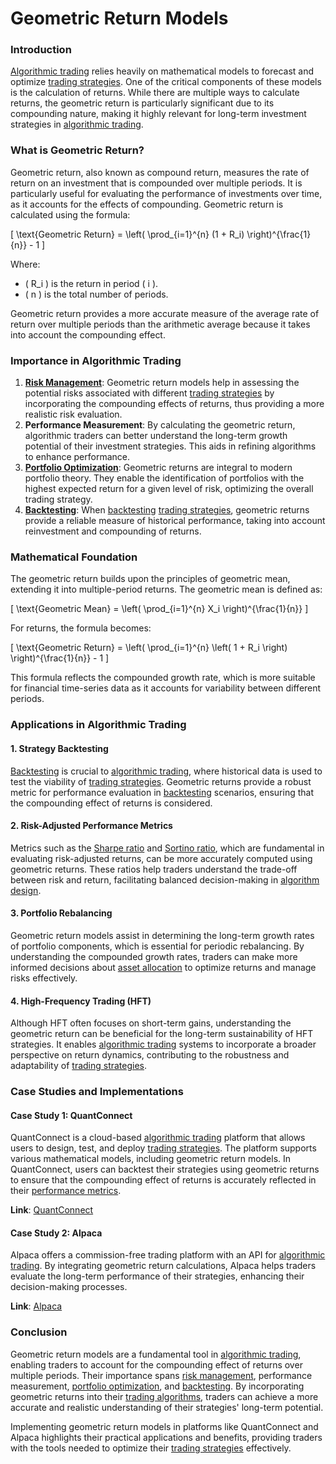 # Geometric Return Models

### Introduction

[Algorithmic trading](../a/algorithmic_trading.md) relies heavily on mathematical models to forecast and optimize [trading strategies](../t/trading_strategies.md). One of the critical components of these models is the calculation of returns. While there are multiple ways to calculate returns, the geometric return is particularly significant due to its compounding nature, making it highly relevant for long-term investment strategies in [algorithmic trading](../a/algorithmic_trading.md).

### What is Geometric Return?

Geometric return, also known as compound return, measures the rate of return on an investment that is compounded over multiple periods. It is particularly useful for evaluating the performance of investments over time, as it accounts for the effects of compounding. Geometric return is calculated using the formula:

\[ 
\text{Geometric Return} = \left( \prod_{i=1}^{n} (1 + R_i) \right)^{\frac{1}{n}} - 1 
\]

Where:
- \( R_i \) is the return in period \( i \).
- \( n \) is the total number of periods.

Geometric return provides a more accurate measure of the average rate of return over multiple periods than the arithmetic average because it takes into account the compounding effect.

### Importance in Algorithmic Trading

1. **[Risk Management](../r/risk_management.md)**: Geometric return models help in assessing the potential risks associated with different [trading strategies](../t/trading_strategies.md) by incorporating the compounding effects of returns, thus providing a more realistic risk evaluation.
2. **Performance Measurement**: By calculating the geometric return, algorithmic traders can better understand the long-term growth potential of their investment strategies. This aids in refining algorithms to enhance performance.
3. **[Portfolio Optimization](../p/portfolio_optimization.md)**: Geometric returns are integral to modern portfolio theory. They enable the identification of portfolios with the highest expected return for a given level of risk, optimizing the overall trading strategy.
4. **[Backtesting](../b/backtesting.md)**: When [backtesting](../b/backtesting.md) [trading strategies](../t/trading_strategies.md), geometric returns provide a reliable measure of historical performance, taking into account reinvestment and compounding of returns.

### Mathematical Foundation

The geometric return builds upon the principles of geometric mean, extending it into multiple-period returns. The geometric mean is defined as:

\[ 
\text{Geometric Mean} = \left( \prod_{i=1}^{n} X_i \right)^{\frac{1}{n}} 
\]

For returns, the formula becomes:

\[ 
\text{Geometric Return} = \left( \prod_{i=1}^{n} \left( 1 + R_i \right) \right)^{\frac{1}{n}} - 1 
\]

This formula reflects the compounded growth rate, which is more suitable for financial time-series data as it accounts for variability between different periods.

### Applications in Algorithmic Trading

#### 1. Strategy Backtesting

[Backtesting](../b/backtesting.md) is crucial to [algorithmic trading](../a/algorithmic_trading.md), where historical data is used to test the viability of [trading strategies](../t/trading_strategies.md). Geometric returns provide a robust metric for performance evaluation in [backtesting](../b/backtesting.md) scenarios, ensuring that the compounding effect of returns is considered.

#### 2. Risk-Adjusted Performance Metrics

Metrics such as the [Sharpe ratio](../s/sharpe_ratio.md) and [Sortino ratio](../s/sortino_ratio.md), which are fundamental in evaluating risk-adjusted returns, can be more accurately computed using geometric returns. These ratios help traders understand the trade-off between risk and return, facilitating balanced decision-making in [algorithm design](../a/algorithm_design.md).

#### 3. Portfolio Rebalancing

Geometric return models assist in determining the long-term growth rates of portfolio components, which is essential for periodic rebalancing. By understanding the compounded growth rates, traders can make more informed decisions about [asset allocation](../a/asset_allocation.md) to optimize returns and manage risks effectively.

#### 4. High-Frequency Trading (HFT)

Although HFT often focuses on short-term gains, understanding the geometric return can be beneficial for the long-term sustainability of HFT strategies. It enables [algorithmic trading](../a/algorithmic_trading.md) systems to incorporate a broader perspective on return dynamics, contributing to the robustness and adaptability of [trading strategies](../t/trading_strategies.md).

### Case Studies and Implementations

#### Case Study 1: QuantConnect

QuantConnect is a cloud-based [algorithmic trading](../a/algorithmic_trading.md) platform that allows users to design, test, and deploy [trading strategies](../t/trading_strategies.md). The platform supports various mathematical models, including geometric return models. In QuantConnect, users can backtest their strategies using geometric returns to ensure that the compounding effect of returns is accurately reflected in their [performance metrics](../p/performance_metrics.md).

**Link**: [QuantConnect](https://www.quantconnect.com)

#### Case Study 2: Alpaca

Alpaca offers a commission-free trading platform with an API for [algorithmic trading](../a/algorithmic_trading.md). By integrating geometric return calculations, Alpaca helps traders evaluate the long-term performance of their strategies, enhancing their decision-making processes.

**Link**: [Alpaca](https://alpaca.markets)

### Conclusion

Geometric return models are a fundamental tool in [algorithmic trading](../a/algorithmic_trading.md), enabling traders to account for the compounding effect of returns over multiple periods. Their importance spans [risk management](../r/risk_management.md), performance measurement, [portfolio optimization](../p/portfolio_optimization.md), and [backtesting](../b/backtesting.md). By incorporating geometric returns into their [trading algorithms](../t/trading_algorithms.md), traders can achieve a more accurate and realistic understanding of their strategies' long-term potential.

Implementing geometric return models in platforms like QuantConnect and Alpaca highlights their practical applications and benefits, providing traders with the tools needed to optimize their [trading strategies](../t/trading_strategies.md) effectively.
